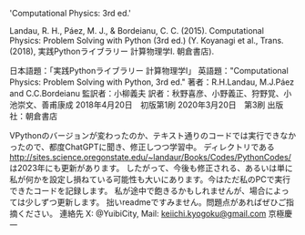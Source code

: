 'Computational Physics: 3rd ed.'

Landau, R. H., Páez, M. J., & Bordeianu, C. C. (2015). Computational Physics: Problem Solving with Python (3rd ed.) (Y. Koyanagi et al., Trans. (2018), 実践Pythonライブラリー 計算物理学I. 朝倉書店).

日本語題：「実践Pythonライブラリー 計算物理学I」
英語題："Computational Physics: Problem Solving with Python, 3rd ed."
著者：R.H.Landau, M.J.Páez and C.C.Bordeianu
監訳者：小柳義夫
訳者：秋野喜彦、小野義正、狩野覚、小池崇文、善甫康成
2018年4月20日　初版第1刷
2020年3月20日　第3刷
出版社：朝倉書店

VPythonのバージョンが変わったのか、テキスト通りのコードでは実行できなかったので、都度ChatGPTに聞き、修正しつつ学習中。
ディレクトリである http://sites.science.oregonstate.edu/~landaur/Books/Codes/PythonCodes/ は2023年にも更新があります。
したがって、今後も修正される、あるいは単に私が何かを設定し損ねている可能性も大いにあります。今はただ私のPCで実行できたコードを記録します。
私が途中で飽きるかもしれませんが、場合によっては少しずつ更新します。
拙いreadmeですみません。問題点があればぜひご指摘ください。
連絡先
  X: @YuibiCity,
  Mail: keiichi.kyogoku@gmail.com
  京極慶一
